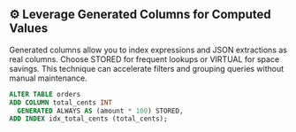 ## ⚙️ Leverage Generated Columns for Computed Values
Generated columns allow you to index expressions and JSON extractions as real columns. Choose STORED for frequent lookups or VIRTUAL for space savings. This technique can accelerate filters and grouping queries without manual maintenance.

```sql
ALTER TABLE orders
ADD COLUMN total_cents INT
  GENERATED ALWAYS AS (amount * 100) STORED,
ADD INDEX idx_total_cents (total_cents);
```